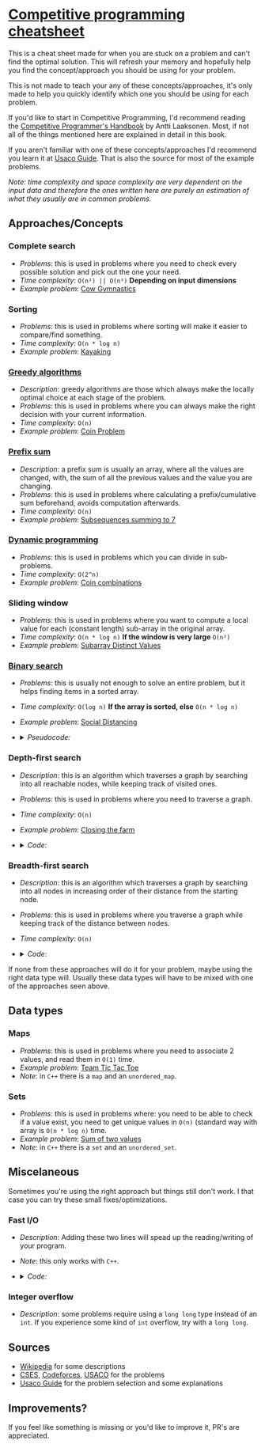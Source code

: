 # [Competitive programming cheatsheet](https://jonny-exe.github.io/competitive-programming-cheatsheet)

This is a cheat sheet made for when you are stuck on a problem and can't find the optimal solution. This will refresh your memory and hopefully help you find the concept/approach you should be using for your problem.

This is not made to teach your any of these concepts/approaches, it's only made to help you quickly identify which one you should be using for each problem.

If you'd like to start in Competitive Programming, I'd recommend reading the [Competitive Programmer's Handbook](https://cses.fi/book/book.pdf) by Antti Laaksonen. Most, if not all of the things mentioned here are explained in detail in this book.

If you aren't familiar with one of these concepts/approaches I'd recommend you learn it at [Usaco Guide](https://usaco.guide/). That is also the source for most of the example problems.


_Note: time complexity and space complexity are very dependent on the input data and therefore the ones written here are purely an estimation of what they usually are in common problems._

## Approaches/Concepts

### Complete search
 - _Problems_: this is used in problems where you need to check every possible solution and pick out the one your need.
 - _Time complexity_: `O(n²) || O(n³)` **Depending on input dimensions**
 - _Example problem_:  [Cow Gymnastics](http://www.usaco.org/index.php?page=viewproblem2&cpid=963)

### Sorting
 - _Problems_: this is used in problems where sorting will make it easier to compare/find something.
 - _Time complexity_: `O(n * log n)`
 - _Example problem_:  [Kayaking](https://codeforces.com/contest/863/problem/B)

### [Greedy algorithms](https://en.wikipedia.org/wiki/Greedy_algorithm)
 - _Description_: greedy algorithms are those which always make the locally optimal choice at each stage of the problem.
 - _Problems_: this is used in problems where you can always make the right decision with your current information.
 - _Time complexity_: `O(n)`
 - _Example problem_:  [Coin Problem](https://cses.fi/problemset/task/1630)


### [Prefix sum](https://en.wikipedia.org/wiki/Prefix_sum)
 - _Description_: a prefix sum is usually an array, where all the values are changed, with, the sum of all the previous values and the value you are changing.
 - _Problems_: this is used in problems where calculating a prefix/cumulative sum beforehand, avoids computation afterwards.
 - _Time complexity_: `O(n)`
 - _Example problem_: [Subsequences summing to 7](http://www.usaco.org/index.php?page=viewproblem2&cpid=595)

### [Dynamic programming](https://en.wikipedia.org/wiki/Dynamic_programming)
 - _Problems_: this is used in problems which you can divide in sub-problems.
 - _Time complexity_: `O(2^n)`
 - _Example problem_: [Coin combinations](https://cses.fi/problemset/task/1635/)

### Sliding window
 - _Problems_: this is used in problems where you want to compute a local value for each (constant length) sub-array in the original array.
 - _Time complexity_: `O(n * log n)` **If the window is very large** `O(n²)`
 - _Example problem_: [Subarray Distinct Values](https://cses.fi/problemset/task/2428)

### [Binary search](https://en.wikipedia.org/wiki/Binary_search_algorithm)
 - _Problems_: this is usually not enough to solve an entire problem, but it helps finding items in a sorted array.
 - _Time complexity_: `O(log n)` **If the array is sorted, else** `O(n * log n)`
 - _Example problem_: [Social Distancing](http://www.usaco.org/index.php?page=viewproblem2&cpid=1038)
 - <details>
   <summary><i>Pseudocode:</i></summary>

   <pre>
   # Source: https://en.wikipedia.org/wiki/Binary_search_algorithm#Procedure

   function binary_search(A, n, T) is # A: array, n: length, T: target
    L := 0
    R := n − 1
    while L ≤ R do
        m := floor((L + R) / 2)
        if A[m] < T then
            L := m + 1
        else if A[m] > T then
            R := m − 1
        else:
            return m
    return unsuccessful

   </pre>
   </details>

### Depth-first search
 - _Description_: this is an algorithm which traverses a graph by searching into all reachable nodes, while keeping track of visited ones.
 - _Problems_: this is used in problems where you need to traverse a graph.
 - _Time complexity_: `O(n)`
 - _Example problem_: [Closing the farm](http://www.usaco.org/index.php?page=viewproblem2&cpid=644)
 - <details>
   <summary><i>Code:</i></summary>

   <pre>
   // c++
   // Source: Competitive programmer's handbook, Chapter 12
   vector<int> adj[N];
   bool visited[N];

   void dfs(int s) {
     if (visited[s]) return;
     visited[s] = true;
     // process node s
     for (auto u: adj[s]) {
       dfs(u);
     }
   }
   </pre>
   </details>

### Breadth-first search
  - _Description_: this is an algorithm which traverses a graph by searching into all nodes in increasing order of their distance
from the starting node.
  - _Problems_: this is used in problems where you traverse a graph while keeping track of the distance between nodes.
  - _Time complexity_: `O(n)`
  - <details>
    <summary><i>Code:</i></summary>

    <pre>
    // c++
    // Source: Competitive programmer's handbook, Chapter 12
    queue<int> q;
    bool visited[N];
    int distance[N];

    visited[x] = true;
    distance[x] = 0;
    q.push(x);
    while (!q.empty()) {
      int s = q.front(); q.pop();
      // process node s
      for (auto u : adj[s]) {
        if (visited[u]) continue;
        visited[u] = true;
        distance[u] = distance[s]+1;
        q.push(u);
      }
    }
    </pre>
    </details>


If none from these approaches will do it for your problem, maybe using the right  data type will. Usually these data types will have to be mixed with one of the approaches seen above.

## Data types

### Maps
 - _Problems_: this is used in problems where you need to associate 2 values, and read them in `O(1)` time.
 - _Example problem_: [Team Tic Tac Toe](http://www.usaco.org/index.php?page=viewproblem2&cpid=831)
 - _Note_: in `C++` there is a `map` and an `unordered_map`.

### Sets
 - _Problems_: this is used in problems where: you need to be able to check if a value exist, you need to get unique values in `O(n)` (standard way with array is `O(n * log n)` time.
 -  _Example problem_: [Sum of two values](https://cses.fi/problemset/task/1640)
 - _Note_: in `C++` there is a `set` and an `unordered_set`.

## Miscelaneous
Sometimes you're using the right approach but things still don't work. I that case you can try these small fixes/optimizations.

### Fast I/O
 - _Description_: Adding these two lines will spead up the reading/writing of your program.
 - _Note_: this only works with `C++`.
 - <details>
   <summary><i>Code:</i></summary>

   <pre>
   // c++
   ios_base::sync_with_stdio(false);
   cin.tie(NULL);
   </pre>
   </details>

### Integer overflow
 - _Description_: some problems require using a `long long` type instead of an `int`. If you experience some kind of `int` overflow, try with a `long long`.

## Sources
 - [Wikipedia](https://wikipedia.org) for some descriptions
 - [CSES](https://cses.fi), [Codeforces](https://codeforces.com), [USACO](http://usaco.org) for the problems
 - [Usaco Guide](https://usaco.guide) for the problem selection and some explanations

## Improvements?
If you feel like something is missing or you'd like to improve it, PR's are appreciated.
